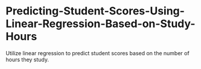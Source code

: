 # Predicting-Student-Scores-Using-Linear-Regression-Based-on-Study-Hours
Utilize linear regression to predict student scores based on the number of hours they study.
